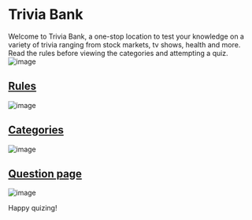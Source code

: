 # Trivia Bank
Welcome to Trivia Bank, a one-stop location to test your knowledge on a variety of trivia ranging from stock markets, tv shows, health and more. Read the rules before viewing the categories and attempting a quiz.
![image](https://user-images.githubusercontent.com/30795425/155004702-e00a0c45-b183-46d1-b380-da27b70709da.png)

## [Rules](file:///C:/Users/Shivani%20Gangadharan/Desktop/GitHub/trivia-bank/pages/rules/rules.html)
![image](https://user-images.githubusercontent.com/30795425/155004747-a6f4668f-b756-4957-ac26-ebfeea2ff6d3.png)

## [Categories](file:///C:/Users/Shivani%20Gangadharan/Desktop/GitHub/trivia-bank/pages/categories/categories.html)
![image](https://user-images.githubusercontent.com/30795425/155004832-9e6f2de1-641a-4f2b-84e8-73ba25d0a0b6.png)

## [Question page](file:///C:/Users/Shivani%20Gangadharan/Desktop/GitHub/trivia-bank/pages/question/question.html)
![image](https://user-images.githubusercontent.com/30795425/155004921-7c654e9c-0b32-4b6d-a506-b7e38887aa61.png)

Happy quizing! 
